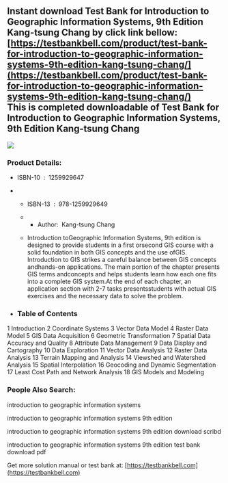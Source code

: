 Instant download **Test Bank for Introduction to Geographic Information Systems, 9th Edition Kang-tsung Chang** by click link bellow:  
[https://testbankbell.com/product/test-bank-for-introduction-to-geographic-information-systems-9th-edition-kang-tsung-chang/](https://testbankbell.com/product/test-bank-for-introduction-to-geographic-information-systems-9th-edition-kang-tsung-chang/)  
This is completed downloadable of Test Bank for Introduction to Geographic Information Systems, 9th Edition Kang-tsung Chang
----------------------------------------------------------------------------------------------------------------------------


![](https://testbankbell.com/wp-content/uploads/2023/05/9781259929649_TestBank.jpeg)
### Product Details:


* ISBN-10 ‏ : ‎ 1259929647
* * ISBN-13 ‏ : ‎ 978-1259929649
  * * Author:  Kang-tsung Chang
   
  * Introduction toGeographic Information Systems, 9th edition is designed to provide students in a first orsecond GIS course with a solid foundation in both GIS concepts and the use ofGIS. Introduction to GIS strikes a careful balance between GIS concepts andhands-on applications. The main portion of the chapter presents GIS terms andconcepts and helps students learn how each one fits into a complete GIS system.At the end of each chapter, an application section with 2-7 tasks presentsstudents with actual GIS exercises and the necessary data to solve the problem.
 
* ### Table of Contents


1 Introduction
2 Coordinate Systems
3 Vector Data Model
4 Raster Data Model
5 GIS Data Acquisition
6 Geometric Transformation
7 Spatial Data Accuracy and Quality
8 Attribute Data Management
9 Data Display and Cartography
10 Data Exploration
11 Vector Data Analysis
12 Raster Data Analysis
13 Terrain Mapping and Analysis
14 Viewshed and Watershed Analysis
15 Spatial Interpolation
16 Geocoding and Dynamic Segmentation
17 Least Cost Path and Network Analysis
18 GIS Models and Modeling


### People Also Search:


introduction to geographic information systems

introduction to geographic information systems 9th edition

introduction to geographic information systems 9th edition download scribd

introduction to geographic information systems 9th edition test bank download pdf


   Get more solution manual or test bank at: [https://testbankbell.com](https://testbankbell.com)
